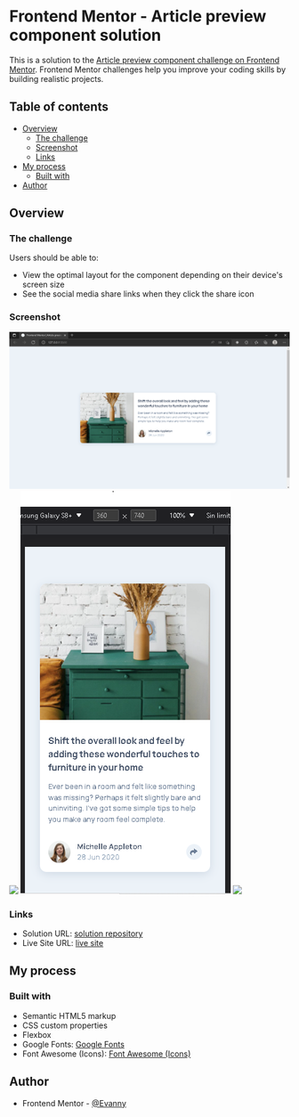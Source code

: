 # Frontend Mentor - Article preview component solution

This is a solution to the [Article preview component challenge on Frontend Mentor](https://www.frontendmentor.io/challenges/article-preview-component-dYBN_pYFT). Frontend Mentor challenges help you improve your coding skills by building realistic projects.

## Table of contents

- [Overview](#overview)
  - [The challenge](#the-challenge)
  - [Screenshot](#screenshot)
  - [Links](#links)
- [My process](#my-process)
  - [Built with](#built-with)
- [Author](#author)

## Overview

### The challenge

Users should be able to:

- View the optimal layout for the component depending on their device's screen size
- See the social media share links when they click the share icon

### Screenshot

![](./screenshots-solutions/screenshot-desktop-solution.PNG)
![](./screenshots-solutions/screenshot-desktop2-solution.PNG)
![](./screenshots-solutions/screenshot-mobile-solution.PNG)
![](./screenshots-solutions/screenshot-mobile2-solution.PNG)

### Links

- Solution URL: [solution repository](https://github.com/EdisonPadilla/article-preview-component.git)
- Live Site URL: [live site](https://your-live-site-url.com)

## My process

### Built with

- Semantic HTML5 markup
- CSS custom properties
- Flexbox
- Google Fonts: [Google Fonts](https://fonts.google.com/)
- Font Awesome (Icons): [Font Awesome (Icons)](https://fontawesome.com/)

## Author

- Frontend Mentor - [@Evanny](https://www.frontendmentor.io/profile/Evanny)
